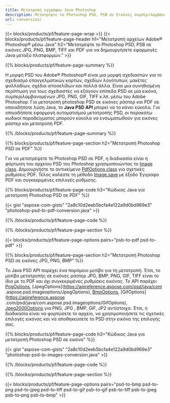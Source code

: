 ```yaml
---
title: Μετατροπή εγγράφων Java Photoshop
description: Μετατρέψτε το Photoshop PSD, PSB σε Εικόνες συμπεριλαμβανομένων BMP, JPG, PNG, TIFF και PDF μέσω βιβλιοθήκης Java.
url: conversion/
---
```


{{< blocks/products/pf/feature-page-wrap >}}
{{< blocks/products/pf/feature-page-header h1="Μετατροπή αρχείων Adobe® Photoshop® μέσω Java" h2="Μετατρέψτε το Photoshop PSD, PSB σε εικόνες JPG, PNG, BMP, TIFF και PDF για να δημιουργήσετε εφαρμογές Java μεταξύ πλατφορμών." >}}

{{% blocks/products/pf/feature-page-summary %}}

Η μορφή PSD του Adobe® Photoshop® είναι μια μορφή σχεδιαστών για το σχεδιασμό επαγγελματικών καρτών, σχεδίων λογότυπων, μακέτες φυλλαδίων, σχέδια ιστοσελίδων και πολλά άλλα. Είναι μια συνηθισμένη περίπτωση για τους σχεδιαστές να εξάγουν επίπεδα PSD σε μία εικόνα, συμπεριλαμβανομένων JPG, PNG, GIF, TIFF κ.λπ. μέσω του Adobe Photoshop. Για μετατροπή photoshop PSD σε εικόνες ράστερ και PDF σε οποιαδήποτε λύση Java, το **Java PSD API** μπορεί να το κάνει εύκολα. Για οποιαδήποτε εφαρμογή αυτοματισμού μετατροπής PSD, οι παρακάτω κωδικοί παραδείγματος μπορούν εύκολα να ενσωματωθούν για εικόνες ράστερ και μετατροπή PDF.

{{% /blocks/products/pf/feature-page-summary  %}}

{{% blocks/products/pf/feature-page-section  h2="Μετατροπή Photoshop PSD σε PDF" %}}

Για να μετατρέψετε το Photoshop PSD σε PDF, η διαδικασία είναι η φόρτωση του αρχείου PSD του Photoshop χρησιμοποιώντας το [Image class](https://apireference.aspose.com/psd/java/com.aspose.psd/Image). Δημιουργήστε το αντικείμενο [PdfOptions class](https://apireference.aspose.com/psd/java/com.aspose.psd.imageoptions/PdfOptions) για σχετικές ρυθμίσεις PDF. Τέλος καλέστε τη μέθοδο [Image.save](https://apireference.aspose.com/psd/java/com.aspose.psd/Image#save-java.lang.String-com.aspose.psd.ImageOptionsBase-) με έξοδο Έγγραφο PDF και συγκεκριμένες επιλογές ρύθμισης.

{{% blocks/products/pf/feature-page-code h3="Κώδικας Java για μετατροπή Photoshop PSD σε PDF" %}}

{{< gist "aspose-com-gists" "2a8c10d2eeb5bcfa4e122a9d0bd969e3" "photoshop-psd-to-pdf-conversion.java" >}}

{{% /blocks/products/pf/feature-page-code  %}}

{{% /blocks/products/pf/feature-page-section %}}

{{< blocks/products/pf/feature-page-options pairs="psb-to-pdf psd-to-pdf" >}}

{{% blocks/products/pf/feature-page-section  h2="Μετατροπή Photoshop PSD σε εικόνες JPG, PNG, BMP" %}}

Το Java PSD API παρέχει ένα παρόμοιο μοτίβο για τη μετατροπή. Έτσι, το μοτίβο μετατροπής σε εικόνες ράστερ JPG, BMP, PNG, GIF, TIFF είναι το ίδιο με το PDF και όχι συγκεκριμένες ρυθμίσεις εικόνας. Το API παρέχει [PngOptions](https://apireference.aspose.com/psd/java/com.aspose.psd.imageoptions/PngOptions), [JpegOptions](https://apireference.aspose.com/psd/java/com .aspose.psd.imageoptions/JpegOptions), [BmpOptions](https://apireference.aspose.com/psd/java/com.aspose.psd.imageoptions/BmpOptions), [GifOptions](https://apireference.aspose .com/psd/java/com.aspose.psd.imageoptions/GifOptions), [Jpeg2000Options](https://apireference.aspose.com/psd/java/com.aspose.psd.imageoptions/Jpeg2000Options) για PNG, JPG , BMP, GIF, JP2 αντίστοιχα. Έτσι, η διαδικασία είναι να φορτώσετε το αρχείο, να χρησιμοποιήσετε τις σχετικές επιλογές εικόνας και να αποθηκεύσετε το PSD στην εικόνα της επιλογής σας.

{{% blocks/products/pf/feature-page-code h3="Κώδικας Java για μετατροπή Photoshop PSD σε εικόνα" %}}

{{< gist "aspose-com-gists" "2a8c10d2eeb5bcfa4e122a9d0bd969e3" "photoshop-psd-to-images-conversion.java" >}}

{{% /blocks/products/pf/feature-page-code  %}}

{{% /blocks/products/pf/feature-page-section %}}

{{< blocks/products/pf/feature-page-options pairs="psd-to-bmp psd-to-png psd-to-jpeg psd-to-tiff psd-to-gif psb-to-gif psb-to-tiff psb-to-jpeg psb-to-png psb-to-bmp" >}}
